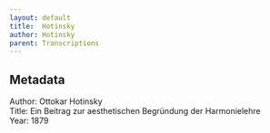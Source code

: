 ```yaml
---
layout: default
title:  Hotinsky
author: Hotinsky
parent: Transcriptions
---
```


## Metadata
Author: Ottokar Hotinsky    
Title: Ein Beitrag zur aesthetischen Begründung der Harmonielehre  
Year: 1879

